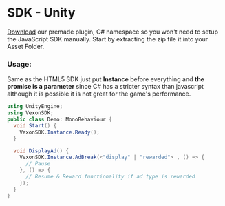 # SDK - Unity

[Download](https://github.com/vexongames/unity-sdk/archive/refs/heads/main.zip) our premade plugin, C# namespace so you won't need to setup the JavaScript SDK manually. Start by extracting the zip file it into your Asset Folder.

### Usage:

Same as the HTML5 SDK just put **Instance** before everything and **the promise is a parameter** since C# has a stricter syntax than javascript although it is possible it is not great for the game's performance.

```csharp
using UnityEngine;
using VexonSDK;
public class Demo: MonoBehaviour {
  void Start() {
    VexonSDK.Instance.Ready();
  }

  void DisplayAd() {
    VexonSDK.Instance.AdBreak(<"display" | "rewarded"> , () => {
      // Pause
    }, () => {
      // Resume & Reward functionality if ad type is rewarded
    });
  }
}
```
